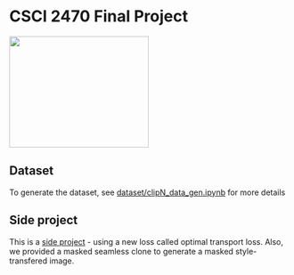 # CSCI 2470 Final Project

<img src="https://github.com/wrencanfly/csci2470-finalProject/assets/56505931/53cf563a-c132-4185-a898-3de35bb47ad6" width="250" height="200">

## Dataset
To generate the dataset, see [dataset/clipN_data_gen.ipynb](https://github.com/wrencanfly/csci2470-finalProject/blob/main/dataset/clipN_data_gen.ipynb) for more details

## Side project
This is a [side project](https://github.com/wrencanfly/masked-style-transfer) - using a new loss called optimal transport loss. Also, we provided a masked seamless clone to generate a masked style-transfered image.
